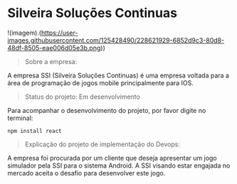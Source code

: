 # Silveira Soluções Continuas 

!(imagem).(https://user-images.githubusercontent.com/125428490/228621929-6852d9c3-80d8-48df-8505-eae006d05e3b.png)) 

> Sobre a empresa:

A empresa SSI (Silveira Soluções Continuas) é uma empresa voltada para a área de programação de jogos mobile principalmente para IOS. 

> Status do projeto: Em desenvolvimento

Para acompanhar o desenvolvimento do projeto, por favor digite no terminal: 

```
npm install react
```

> Explicação do projeto de implementação do Devops:

A empresa foi procurada por um cliente que deseja apresentar um jogo simulador pela SSI para o sistema Android. A SSI visando estar engajada no mercado aceita o desafio para desenvolver este jogo.
